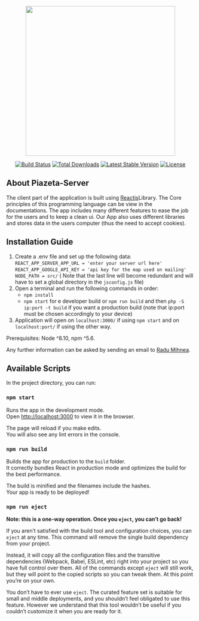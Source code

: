 <p align="center"><img src="https://res.cloudinary.com/dtfbvvkyp/image/upload/v1566331377/laravel-logolockup-cmyk-red.svg" width="400"></p>

<p align="center">
<a href="https://travis-ci.org/laravel/framework"><img src="https://travis-ci.org/laravel/framework.svg" alt="Build Status"></a>
<a href="https://packagist.org/packages/laravel/framework"><img src="https://poser.pugx.org/laravel/framework/d/total.svg" alt="Total Downloads"></a>
<a href="https://packagist.org/packages/laravel/framework"><img src="https://poser.pugx.org/laravel/framework/v/stable.svg" alt="Latest Stable Version"></a>
<a href="https://packagist.org/packages/laravel/framework"><img src="https://poser.pugx.org/laravel/framework/license.svg" alt="License"></a>
</p>

## About Piazeta-Server

The client part of the application is built using [Reactjs](https://reactjs.org)Library. The Core principles of this programming language can be view in the documentations. The app includes many different features to ease the job for the users and to keep a clean ui. Our App also uses different libraries and stores data in the users computer (thus the need to accept cookies).

## Installation Guide

1) Create a .env file and set up the following data: `REACT_APP_SERVER_APP_URL = 'enter your server url here'` `REACT_APP_GOOGLE_API_KEY = 'api key for the map used on mailing'` `NODE_PATH = src/` ( Note that the last line will become redundant and will have to set a global directory in the `jsconfig.js` file)
2) Open a terminal and run the following commands in order:
    * `npm install`
    * `npm start` for e developer build or `npm run build` and then `php -S ip:port -t build` if you want a production build (note that ip:port must be chosen accordingly to your device)
3) Application will open on `localhost:3000/` if using `npm start` and on `localhost:port/` if using the other way.


Prerequisites: Node ^8.10, npm ^5.6.

Any further information can be asked by sending an email to [Radu Mihnea](mailto:radumihneaa@gmail.com).

## Available Scripts

In the project directory, you can run:

### `npm start`

Runs the app in the development mode.<br>
Open [http://localhost:3000](http://localhost:3000) to view it in the browser.

The page will reload if you make edits.<br>
You will also see any lint errors in the console.

### `npm run build`

Builds the app for production to the `build` folder.<br>
It correctly bundles React in production mode and optimizes the build for the best performance.

The build is minified and the filenames include the hashes.<br>
Your app is ready to be deployed!

### `npm run eject`

**Note: this is a one-way operation. Once you `eject`, you can’t go back!**

If you aren’t satisfied with the build tool and configuration choices, you can `eject` at any time. This command will remove the single build dependency from your project.

Instead, it will copy all the configuration files and the transitive dependencies (Webpack, Babel, ESLint, etc) right into your project so you have full control over them. All of the commands except `eject` will still work, but they will point to the copied scripts so you can tweak them. At this point you’re on your own.

You don’t have to ever use `eject`. The curated feature set is suitable for small and middle deployments, and you shouldn’t feel obligated to use this feature. However we understand that this tool wouldn’t be useful if you couldn’t customize it when you are ready for it.